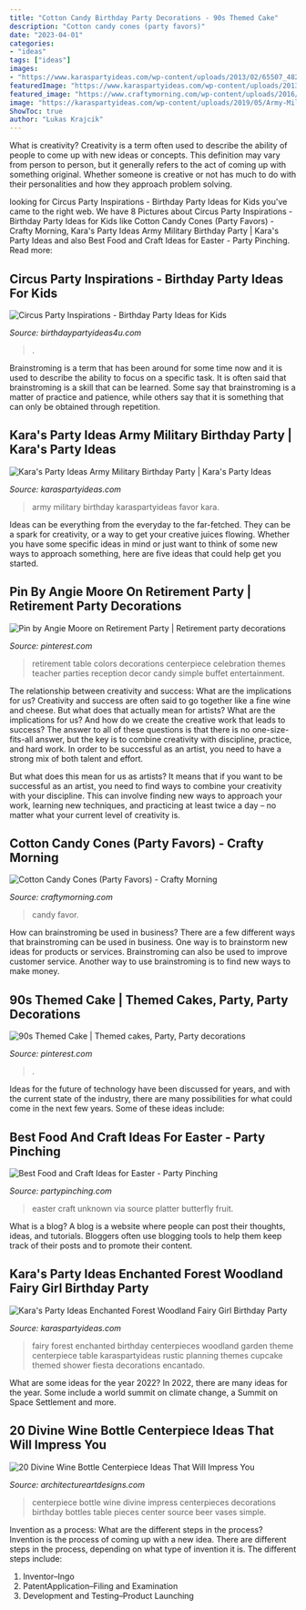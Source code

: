 ```yaml
---
title: "Cotton Candy Birthday Party Decorations - 90s Themed Cake"
description: "Cotton candy cones (party favors)"
date: "2023-04-01"
categories:
- "ideas"
tags: ["ideas"]
images:
- "https://www.karaspartyideas.com/wp-content/uploads/2013/02/65507_482890861770340_98994575_n_600x900.jpg"
featuredImage: "https://www.karaspartyideas.com/wp-content/uploads/2013/02/65507_482890861770340_98994575_n_600x900.jpg"
featured_image: "https://www.craftymorning.com/wp-content/uploads/2016/05/cotton-candy-cones-party-favor.jpg"
image: "https://karaspartyideas.com/wp-content/uploads/2019/05/Army-Military-Birthday-Party-via-Karas-Party-Ideas-KarasPartyIdeas.com20.jpg"
ShowToc: true
author: "Lukas Krajcik"
---
```



What is creativity?
Creativity is a term often used to describe the ability of people to come up with new ideas or concepts. This definition may vary from person to person, but it generally refers to the act of coming up with something original. Whether someone is creative or not has much to do with their personalities and how they approach problem solving.

	

		
looking for Circus Party Inspirations - Birthday Party Ideas for Kids you've came to the right web. We have 8 Pictures about Circus Party Inspirations - Birthday Party Ideas for Kids like Cotton Candy Cones (Party Favors) - Crafty Morning, Kara&#039;s Party Ideas Army Military Birthday Party | Kara&#039;s Party Ideas and also Best Food and Craft Ideas for Easter - Party Pinching. Read more:
		
    
## Circus Party Inspirations - Birthday Party Ideas For Kids

<img loading=lazy src="https://birthdaypartyideas4u.com/wp-content/uploads/2017/10/Backyard-Carnival-Theme-Party-600x923.png" onerror="this.onerror=null;this.src='https://tse3.mm.bing.net/th?id=OIP.uwCgQ5gx2iK4BpFQ-fPFSAHaLZ&amp;pid=15.1';" alt="Circus Party Inspirations - Birthday Party Ideas for Kids">

_Source: birthdaypartyideas4u.com_

>. 

	

Brainstroming is a term that has been around for some time now and it is used to describe the ability to focus on a specific task. It is often said that brainstroming is a skill that can be learned. Some say that brainstroming is a matter of practice and patience, while others say that it is something that can only be obtained through repetition.

    
## Kara&#039;s Party Ideas Army Military Birthday Party | Kara&#039;s Party Ideas

<img loading=lazy src="https://karaspartyideas.com/wp-content/uploads/2019/05/Army-Military-Birthday-Party-via-Karas-Party-Ideas-KarasPartyIdeas.com20.jpg" onerror="this.onerror=null;this.src='https://tse4.mm.bing.net/th?id=OIP.jl8g9NYP58NjLZN7Jfi7ngHaLH&amp;pid=15.1';" alt="Kara&#039;s Party Ideas Army Military Birthday Party | Kara&#039;s Party Ideas">

_Source: karaspartyideas.com_

>army military birthday karaspartyideas favor kara. 

	

Ideas can be everything from the everyday to the far-fetched. They can be a spark for creativity, or a way to get your creative juices flowing. Whether you have some specific ideas in mind or just want to think of some new ways to approach something, here are five ideas that could help get you started.

    
## Pin By Angie Moore On Retirement Party | Retirement Party Decorations

<img loading=lazy src="https://i.pinimg.com/736x/45/24/3c/45243ce4667fff555d6ab073ef73020e--retirement-party-themes-retirement-celebration.jpg" onerror="this.onerror=null;this.src='https://tse2.mm.bing.net/th?id=OIP.nLEV5njj9z3qjWOqr8lifgHaJ3&amp;pid=15.1';" alt="Pin by Angie Moore on Retirement Party | Retirement party decorations">

_Source: pinterest.com_

>retirement table colors decorations centerpiece celebration themes teacher parties reception decor candy simple buffet entertainment. 

	

The relationship between creativity and success: What are the implications for us?
Creativity and success are often said to go together like a fine wine and cheese. But what does that actually mean for artists? What are the implications for us? And how do we create the creative work that leads to success?
The answer to all of these questions is that there is no one-size-fits-all answer, but the key is to combine creativity with discipline, practice, and hard work. In order to be successful as an artist, you need to have a strong mix of both talent and effort.

But what does this mean for us as artists? It means that if you want to be successful as an artist, you need to find ways to combine your creativity with your discipline. This can involve finding new ways to approach your work, learning new techniques, and practicing at least twice a day – no matter what your current level of creativity is.

    
## Cotton Candy Cones (Party Favors) - Crafty Morning

<img loading=lazy src="https://www.craftymorning.com/wp-content/uploads/2016/05/cotton-candy-cones-party-favor.jpg" onerror="this.onerror=null;this.src='https://tse1.mm.bing.net/th?id=OIP.VhkM-8vKdnxgf0Qoxh8fIwHaJ4&amp;pid=15.1';" alt="Cotton Candy Cones (Party Favors) - Crafty Morning">

_Source: craftymorning.com_

>candy favor. 

	

How can brainstroming be used in business?
There are a few different ways that brainstroming can be used in business. One way is to brainstorm new ideas for products or services. Brainstroming can also be used to improve customer service. Another way to use brainstroming is to find new ways to make money.

    
## 90s Themed Cake | Themed Cakes, Party, Party Decorations

<img loading=lazy src="https://i.pinimg.com/736x/71/66/ab/7166ab34f4ada436084fc3f9b0911ce0.jpg" onerror="this.onerror=null;this.src='https://tse3.mm.bing.net/th?id=OIP.UKQviXa6dyksbkdJ76BbmgHaJ4&amp;pid=15.1';" alt="90s Themed Cake | Themed cakes, Party, Party decorations">

_Source: pinterest.com_

>. 

	

Ideas for the future of technology have been discussed for years, and with the current state of the industry, there are many possibilities for what could come in the next few years. Some of these ideas include: 

    
## Best Food And Craft Ideas For Easter - Party Pinching

<img loading=lazy src="http://partypinching.com/wp-content/uploads/2017/02/5cce61ea94918db689a80c460d37bf6b.jpg" onerror="this.onerror=null;this.src='https://tse4.mm.bing.net/th?id=OIP.V-8H1HavOilbWkq9u6pVWAHaLG&amp;pid=15.1';" alt="Best Food and Craft Ideas for Easter - Party Pinching">

_Source: partypinching.com_

>easter craft unknown via source platter butterfly fruit. 

	

What is a blog?
A blog is a website where people can post their thoughts, ideas, and tutorials. Bloggers often use blogging tools to help them keep track of their posts and to promote their content.

    
## Kara&#039;s Party Ideas Enchanted Forest Woodland Fairy Girl Birthday Party

<img loading=lazy src="https://www.karaspartyideas.com/wp-content/uploads/2013/02/65507_482890861770340_98994575_n_600x900.jpg" onerror="this.onerror=null;this.src='https://tse1.mm.bing.net/th?id=OIP.3NqZ9D9te68rPIfE9ylhfgHaLH&amp;pid=15.1';" alt="Kara&#039;s Party Ideas Enchanted Forest Woodland Fairy Girl Birthday Party">

_Source: karaspartyideas.com_

>fairy forest enchanted birthday centerpieces woodland garden theme centerpiece table karaspartyideas rustic planning themes cupcake themed shower fiesta decorations encantado. 

	

What are some ideas for the year 2022?
In 2022, there are many ideas for the year. Some include a world summit on climate change, a Summit on Space Settlement and more.

    
## 20 Divine Wine Bottle Centerpiece Ideas That Will Impress You

<img loading=lazy src="http://www.architectureartdesigns.com/wp-content/uploads/2016/10/14-14.jpg" onerror="this.onerror=null;this.src='https://tse2.mm.bing.net/th?id=OIP.VOoPHUiD1je7sv1r33v9sQHaMW&amp;pid=15.1';" alt="20 Divine Wine Bottle Centerpiece Ideas That Will Impress You">

_Source: architectureartdesigns.com_

>centerpiece bottle wine divine impress centerpieces decorations birthday bottles table pieces center source beer vases simple. 

	

Invention as a process: What are the different steps in the process?
Invention is the process of coming up with a new idea. There are different steps in the process, depending on what type of invention it is. The different steps include: 
1. Inventor–Ingo 
2. PatentApplication–Filing and Examination 
3. Development and Testing–Product Launching 

